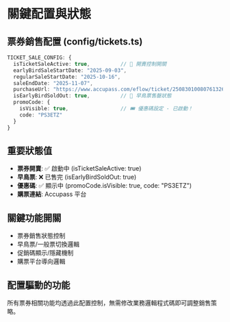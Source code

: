 # 關鍵配置與狀態

## 票券銷售配置 (config/tickets.ts)
```typescript
TICKET_SALE_CONFIG: {
  isTicketSaleActive: true,          // 🎯 開賣控制開關
  earlyBirdSaleStartDate: "2025-09-03",
  regularSaleStartDate: "2025-10-16", 
  saleEndDate: "2025-11-07",
  purchaseUrl: "https://www.accupass.com/eflow/ticket/2508301008076132622520",
  isEarlyBirdSoldOut: true,          // 🎯 早鳥票售罄狀態
  promoCode: {
    isVisible: true,                 // 🎟️ 優惠碼設定 - 已啟動！
    code: "PS3ETZ"
  }
}
```

## 重要狀態值
- **票券開賣**: ✅ 啟動中 (isTicketSaleActive: true)
- **早鳥票**: ❌ 已售完 (isEarlyBirdSoldOut: true)  
- **優惠碼**: ✅ 顯示中 (promoCode.isVisible: true, code: "PS3ETZ")
- **購票連結**: Accupass 平台

## 關鍵功能開關
- 票券銷售狀態控制
- 早鳥票/一般票切換邏輯
- 促銷碼顯示/隱藏機制
- 購票平台導向邏輯

## 配置驅動的功能
所有票券相關功能均透過此配置控制，無需修改業務邏輯程式碼即可調整銷售策略。